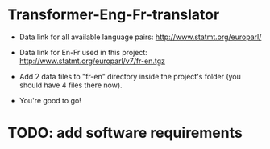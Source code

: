 # Transformer-Eng-Fr-translator
* Data link for all available language pairs: http://www.statmt.org/europarl/ 
* Data link for En-Fr used in this project: http://www.statmt.org/europarl/v7/fr-en.tgz

* Add 2 data files to "fr-en" directory inside the project's folder (you should have 4 files there now).
* You're good to go!

# TODO: add software requirements 
